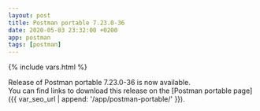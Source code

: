 ```yaml
---
layout: post
title: Postman portable 7.23.0-36
date: 2020-05-03 23:32:00 +0200
app: postman
tags: [postman]
---
```

{% include vars.html %}

Release of Postman portable 7.23.0-36 is now available.<br />
You can find links to download this release on the [Postman portable page]({{ var_seo_url | append: '/app/postman-portable/' }}).